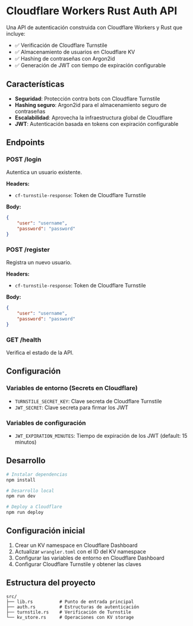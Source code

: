 # Cloudflare Workers Rust Auth API

Una API de autenticación construida con Cloudflare Workers y Rust que incluye:

- ✅ Verificación de Cloudflare Turnstile
- ✅ Almacenamiento de usuarios en Cloudflare KV
- ✅ Hashing de contraseñas con Argon2id
- ✅ Generación de JWT con tiempo de expiración configurable

## Características

- **Seguridad**: Protección contra bots con Cloudflare Turnstile
- **Hashing seguro**: Argon2id para el almacenamiento seguro de contraseñas
- **Escalabilidad**: Aprovecha la infraestructura global de Cloudflare
- **JWT**: Autenticación basada en tokens con expiración configurable

## Endpoints

### POST /login
Autentica un usuario existente.

**Headers:**
- `cf-turnstile-response`: Token de Cloudflare Turnstile

**Body:**
```json
{
    "user": "username",
    "password": "password"
}
```

### POST /register
Registra un nuevo usuario.

**Headers:**
- `cf-turnstile-response`: Token de Cloudflare Turnstile

**Body:**
```json
{
    "user": "username",
    "password": "password"
}
```

### GET /health
Verifica el estado de la API.

## Configuración

### Variables de entorno (Secrets en Cloudflare)
- `TURNSTILE_SECRET_KEY`: Clave secreta de Cloudflare Turnstile
- `JWT_SECRET`: Clave secreta para firmar los JWT

### Variables de configuración
- `JWT_EXPIRATION_MINUTES`: Tiempo de expiración de los JWT (default: 15 minutos)

## Desarrollo

```bash
# Instalar dependencias
npm install

# Desarrollo local
npm run dev

# Deploy a Cloudflare
npm run deploy
```

## Configuración inicial

1. Crear un KV namespace en Cloudflare Dashboard
2. Actualizar `wrangler.toml` con el ID del KV namespace
3. Configurar las variables de entorno en Cloudflare Dashboard
4. Configurar Cloudflare Turnstile y obtener las claves

## Estructura del proyecto

```
src/
├── lib.rs          # Punto de entrada principal
├── auth.rs         # Estructuras de autenticación
├── turnstile.rs    # Verificación de Turnstile
└── kv_store.rs     # Operaciones con KV storage
```
